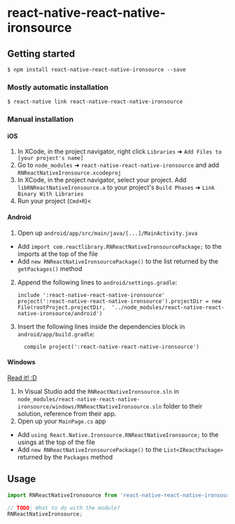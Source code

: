 
# react-native-react-native-ironsource

## Getting started

`$ npm install react-native-react-native-ironsource --save`

### Mostly automatic installation

`$ react-native link react-native-react-native-ironsource`

### Manual installation


#### iOS

1. In XCode, in the project navigator, right click `Libraries` ➜ `Add Files to [your project's name]`
2. Go to `node_modules` ➜ `react-native-react-native-ironsource` and add `RNReactNativeIronsource.xcodeproj`
3. In XCode, in the project navigator, select your project. Add `libRNReactNativeIronsource.a` to your project's `Build Phases` ➜ `Link Binary With Libraries`
4. Run your project (`Cmd+R`)<

#### Android

1. Open up `android/app/src/main/java/[...]/MainActivity.java`
  - Add `import com.reactlibrary.RNReactNativeIronsourcePackage;` to the imports at the top of the file
  - Add `new RNReactNativeIronsourcePackage()` to the list returned by the `getPackages()` method
2. Append the following lines to `android/settings.gradle`:
  	```
  	include ':react-native-react-native-ironsource'
  	project(':react-native-react-native-ironsource').projectDir = new File(rootProject.projectDir, 	'../node_modules/react-native-react-native-ironsource/android')
  	```
3. Insert the following lines inside the dependencies block in `android/app/build.gradle`:
  	```
      compile project(':react-native-react-native-ironsource')
  	```

#### Windows
[Read it! :D](https://github.com/ReactWindows/react-native)

1. In Visual Studio add the `RNReactNativeIronsource.sln` in `node_modules/react-native-react-native-ironsource/windows/RNReactNativeIronsource.sln` folder to their solution, reference from their app.
2. Open up your `MainPage.cs` app
  - Add `using React.Native.Ironsource.RNReactNativeIronsource;` to the usings at the top of the file
  - Add `new RNReactNativeIronsourcePackage()` to the `List<IReactPackage>` returned by the `Packages` method


## Usage
```javascript
import RNReactNativeIronsource from 'react-native-react-native-ironsource';

// TODO: What to do with the module?
RNReactNativeIronsource;
```
  